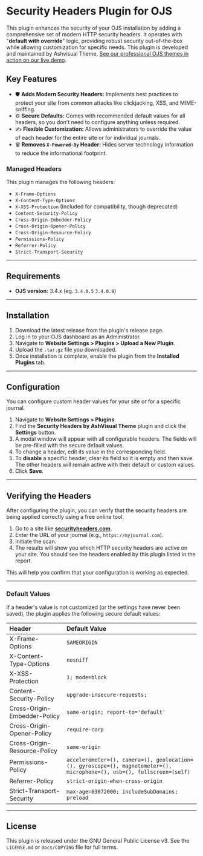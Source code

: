 # Security Headers Plugin for OJS

This plugin enhances the security of your OJS installation by adding a comprehensive set of modern HTTP security headers. It operates with "**default with override**" logic, providing robust security out-of-the-box while allowing customization for specific needs.
This plugin is developed and maintained by Ashvisual Theme. <a href="https://demo-ojs.ashvisual.com" target="_blank">See our professional OJS themes in action on our live demo</a>.

## Key Features

- 🛡️ **Adds Modern Security Headers:** Implements best practices to protect your site from common attacks like clickjacking, XSS, and MIME-sniffing.
- ⚙️ **Secure Defaults:** Comes with recommended default values for all headers, so you don't need to configure anything unless required.
- ✍️ **Flexible Customization:** Allows administrators to override the value of each header for the entire site or for individual journals.
- 🗑️ **Removes `X-Powered-By` Header:** Hides server technology information to reduce the informational footprint.

### Managed Headers

This plugin manages the following headers:

- `X-Frame-Options`
- `X-Content-Type-Options`
- `X-XSS-Protection` (Included for compatibility, though deprecated)
- `Content-Security-Policy`
- `Cross-Origin-Embedder-Policy`
- `Cross-Origin-Opener-Policy`
- `Cross-Origin-Resource-Policy`
- `Permissions-Policy`
- `Referrer-Policy`
- `Strict-Transport-Security`

---

## Requirements

- **OJS version:** 3.4.x (eg. `3.4.0.5` `3.4.0.9`)

---

## Installation

1.  Download the latest release from the plugin's release page.
2.  Log in to your OJS dashboard as an Administrator.
3.  Navigate to **Website Settings > Plugins > Upload a New Plugin**.
4.  Upload the `.tar.gz` file you downloaded.
5.  Once installation is complete, enable the plugin from the **Installed Plugins** tab.

---

## Configuration

You can configure custom header values for your site or for a specific journal.

1.  Navigate to **Website Settings > Plugins**.
2.  Find the **Security Headers by AshVisual Theme** plugin and click the **Settings** button.
3.  A modal window will appear with all configurable headers. The fields will be pre-filled with the secure default values.
4.  To change a header, edit its value in the corresponding field.
5.  To **disable** a specific header, clear its field so it is empty and then save. The other headers will remain active with their default or custom values.
6.  Click **Save**.

---

## Verifying the Headers

After configuring the plugin, you can verify that the security headers are being applied correctly using a free online tool.

1.  Go to a site like [**securityheaders.com**](https://securityheaders.com).
2.  Enter the URL of your journal (e.g., `https://myjournal.com`).
3.  Initiate the scan.
4.  The results will show you which HTTP security headers are active on your site. You should see the headers enabled by this plugin listed in the report.

This will help you confirm that your configuration is working as expected.

---

### Default Values

If a header's value is not customized (or the settings have never been saved), the plugin applies the following secure default values:

| Header                       | Default Value                                                                                                          |
| :--------------------------- | :--------------------------------------------------------------------------------------------------------------------- |
| X-Frame-Options              | `SAMEORIGIN`                                                                                                           |
| X-Content-Type-Options       | `nosniff`                                                                                                              |
| X-XSS-Protection             | `1; mode=block`                                                                                                        |
| Content-Security-Policy      | `upgrade-insecure-requests;`                                                                                           |
| Cross-Origin-Embedder-Policy | `same-origin; report-to='default'`                                                                                     |
| Cross-Origin-Opener-Policy   | `require-corp`                                                                                                         |
| Cross-Origin-Resource-Policy | `same-origin`                                                                                                          |
| Permissions-Policy           | `accelerometer=(), camera=(), geolocation=(), gyroscope=(), magnetometer=(), microphone=(), usb=(), fullscreen=(self)` |
| Referrer-Policy              | `strict-origin-when-cross-origin`                                                                                      |
| Strict-Transport-Security    | `max-age=63072000; includeSubDomains; preload`                                                                         |

---

## License

This plugin is released under the GNU General Public License v3. See the `LICENSE.md` or `docs/COPYING` file for full terms.
